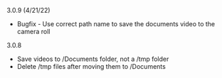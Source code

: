3.0.9 (4/21/22)

* Bugfix - Use correct path name to save the documents video to the camera roll

3.0.8

* Save videos to /Documents folder, not a /tmp folder
* Delete /tmp files after moving them to /Documents
